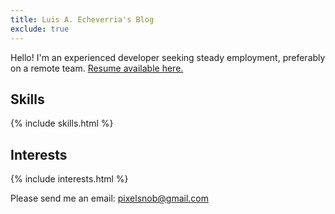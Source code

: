 ```yaml
---
title: Luis A. Echeverria's Blog
exclude: true
---
```


Hello! I'm an experienced developer seeking steady employment, preferably on a remote team. <a href="articles/luis-a-echeverria-resume">Resume available here.</a>

## Skills

{% include skills.html %}

## Interests

{% include interests.html %}

Please send me an email: pixelsnob@gmail.com





